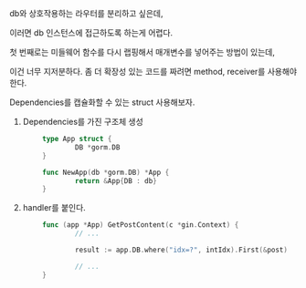 db와 상호작용하는 라우터를 분리하고 싶은데,

이러면 db 인스턴스에 접근하도록 하는게 어렵다.

첫 번째로는 미들웨어 함수를 다시 랩핑해서 매개변수를 넣어주는 방법이 있는데,

이건 너무 지저분하다. 좀 더 확장성 있는 코드를 짜려면 method, receiver를 사용해야한다.

Dependencies를 캡슐화할 수 있는 struct 사용해보자.

1. Dependencies를 가진 구조체 생성

```go
        type App struct {
                DB *gorm.DB
        }

        func NewApp(db *gorm.DB) *App {
                return &App{DB : db}
        }
```

2. handler를 붙인다.

```go
        func (app *App) GetPostContent(c *gin.Context) {
                // ...

                result := app.DB.where("idx=?", intIdx).First(&post)

                // ...
        }
```
